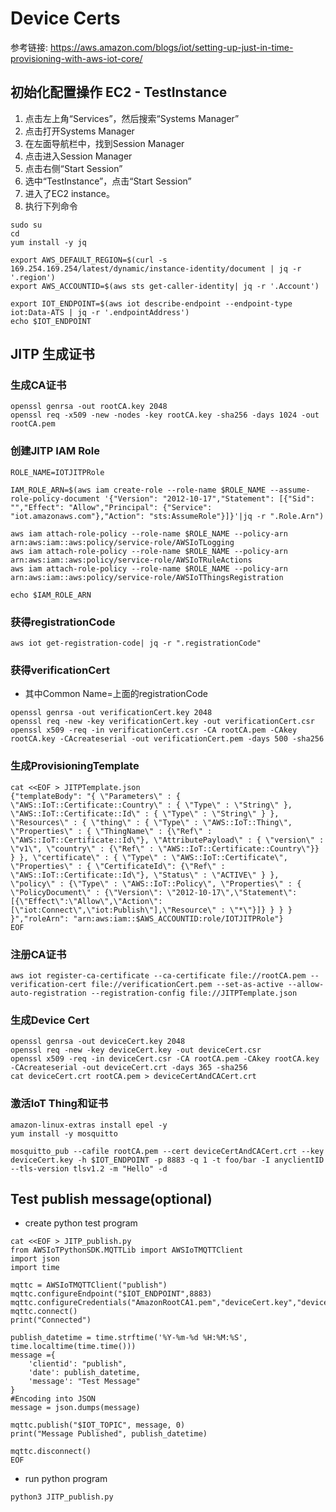 
# Device Certs
参考链接: https://aws.amazon.com/blogs/iot/setting-up-just-in-time-provisioning-with-aws-iot-core/

## 初始化配置操作 EC2 - TestInstance
1. 点击左上角“Services”，然后搜索“Systems Manager”
2. 点击打开Systems Manager
3. 在左面导航栏中，找到Session Manager
4. 点击进入Session Manager
5. 点击右侧“Start Session”
6. 选中“TestInstance”，点击“Start Session”
7. 进入了EC2 instance。
8. 执行下列命令
```
sudo su
cd
yum install -y jq

export AWS_DEFAULT_REGION=$(curl -s 169.254.169.254/latest/dynamic/instance-identity/document | jq -r '.region')
export AWS_ACCOUNTID=$(aws sts get-caller-identity| jq -r '.Account')

export IOT_ENDPOINT=$(aws iot describe-endpoint --endpoint-type iot:Data-ATS | jq -r '.endpointAddress')
echo $IOT_ENDPOINT

```

## JITP 生成证书

### 生成CA证书
```
openssl genrsa -out rootCA.key 2048
openssl req -x509 -new -nodes -key rootCA.key -sha256 -days 1024 -out rootCA.pem
```

### 创建JITP IAM Role
```
ROLE_NAME=IOTJITPRole

IAM_ROLE_ARN=$(aws iam create-role --role-name $ROLE_NAME --assume-role-policy-document '{"Version": "2012-10-17","Statement": [{"Sid": "","Effect": "Allow","Principal": {"Service": "iot.amazonaws.com"},"Action": "sts:AssumeRole"}]}'|jq -r ".Role.Arn")

aws iam attach-role-policy --role-name $ROLE_NAME --policy-arn arn:aws:iam::aws:policy/service-role/AWSIoTLogging
aws iam attach-role-policy --role-name $ROLE_NAME --policy-arn arn:aws:iam::aws:policy/service-role/AWSIoTRuleActions
aws iam attach-role-policy --role-name $ROLE_NAME --policy-arn arn:aws:iam::aws:policy/service-role/AWSIoTThingsRegistration

echo $IAM_ROLE_ARN

```

### 获得registrationCode
```
aws iot get-registration-code| jq -r ".registrationCode"
```

### 获得verificationCert
- 其中Common Name=上面的registrationCode
```
openssl genrsa -out verificationCert.key 2048
openssl req -new -key verificationCert.key -out verificationCert.csr
openssl x509 -req -in verificationCert.csr -CA rootCA.pem -CAkey rootCA.key -CAcreateserial -out verificationCert.pem -days 500 -sha256
```

### 生成ProvisioningTemplate
```
cat <<EOF > JITPTemplate.json
{"templateBody": "{ \"Parameters\" : { \"AWS::IoT::Certificate::Country\" : { \"Type\" : \"String\" }, \"AWS::IoT::Certificate::Id\" : { \"Type\" : \"String\" } }, \"Resources\" : { \"thing\" : { \"Type\" : \"AWS::IoT::Thing\", \"Properties\" : { \"ThingName\" : {\"Ref\" : \"AWS::IoT::Certificate::Id\"}, \"AttributePayload\" : { \"version\" : \"v1\", \"country\" : {\"Ref\" : \"AWS::IoT::Certificate::Country\"}} } }, \"certificate\" : { \"Type\" : \"AWS::IoT::Certificate\", \"Properties\" : { \"CertificateId\": {\"Ref\" : \"AWS::IoT::Certificate::Id\"}, \"Status\" : \"ACTIVE\" } }, \"policy\" : {\"Type\" : \"AWS::IoT::Policy\", \"Properties\" : { \"PolicyDocument\" : {\"Version\": \"2012-10-17\",\"Statement\": [{\"Effect\":\"Allow\",\"Action\": [\"iot:Connect\",\"iot:Publish\"],\"Resource\" : \"*\"}]} } } } }","roleArn": "arn:aws:iam::$AWS_ACCOUNTID:role/IOTJITPRole"}
EOF

```

### 注册CA证书
```
aws iot register-ca-certificate --ca-certificate file://rootCA.pem --verification-cert file://verificationCert.pem --set-as-active --allow-auto-registration --registration-config file://JITPTemplate.json

```


### 生成Device Cert
```
openssl genrsa -out deviceCert.key 2048
openssl req -new -key deviceCert.key -out deviceCert.csr
openssl x509 -req -in deviceCert.csr -CA rootCA.pem -CAkey rootCA.key -CAcreateserial -out deviceCert.crt -days 365 -sha256
cat deviceCert.crt rootCA.pem > deviceCertAndCACert.crt
```

### 激活IoT Thing和证书
```
amazon-linux-extras install epel -y
yum install -y mosquitto

mosquitto_pub --cafile rootCA.pem --cert deviceCertAndCACert.crt --key deviceCert.key -h $IOT_ENDPOINT -p 8883 -q 1 -t foo/bar -I anyclientID --tls-version tlsv1.2 -m "Hello" -d
```


## Test publish message(optional)
- create python test program
```
cat <<EOF > JITP_publish.py
from AWSIoTPythonSDK.MQTTLib import AWSIoTMQTTClient
import json
import time

mqttc = AWSIoTMQTTClient("publish")
mqttc.configureEndpoint("$IOT_ENDPOINT",8883)
mqttc.configureCredentials("AmazonRootCA1.pem","deviceCert.key","deviceCert.crt")
mqttc.connect()
print("Connected")

publish_datetime = time.strftime('%Y-%m-%d %H:%M:%S', time.localtime(time.time()))
message ={
    'clientid': "publish",
    'date': publish_datetime,
    'message': "Test Message"
}
#Encoding into JSON
message = json.dumps(message)

mqttc.publish("$IOT_TOPIC", message, 0)
print("Message Published", publish_datetime)

mqttc.disconnect()
EOF
```
- run python program
```
python3 JITP_publish.py
```










